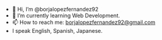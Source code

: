 - 👋 Hi, I’m @borjalopezfernandez92
- 🌱 I’m currently learning Web Development.
- 📫 How to reach me: borjalopezfernandez92@gmail.com
- I speak English, Spanish, Japanese.
